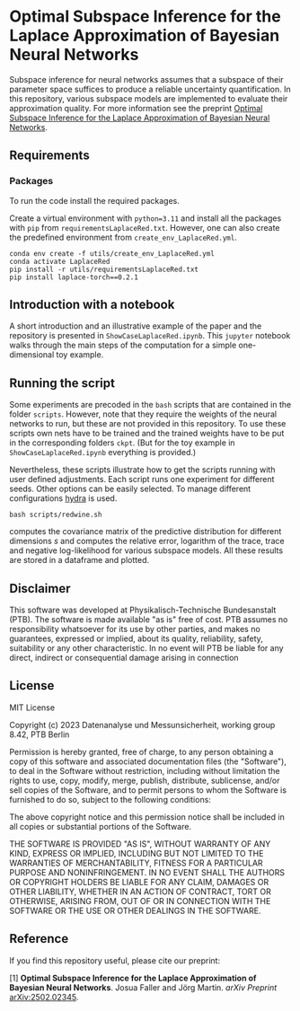 # Optimal Subspace Inference for the Laplace Approximation of Bayesian Neural Networks
Subspace inference for neural networks assumes that a subspace of their parameter space suffices to produce a reliable uncertainty quantification. In this repository, various subspace models are implemented to evaluate their approximation quality. For more information see the preprint [Optimal Subspace Inference for the Laplace Approximation of Bayesian Neural Networks](https://doi.org/10.48550/arXiv.2502.02345).

## Requirements

### Packages
To run the code install the required packages. 

Create a virtual environment with `python=3.11` and install all the packages with `pip` from `requirementsLaplaceRed.txt`. However, one can also create the predefined environment from `create_env_LaplaceRed.yml`. 
```setup
conda env create -f utils/create_env_LaplaceRed.yml
conda activate LaplaceRed
pip install -r utils/requirementsLaplaceRed.txt
pip install laplace-torch==0.2.1
```

## Introduction with a notebook

A short introduction and an illustrative example of the paper and the repository is presented in `ShowCaseLaplaceRed.ipynb`. This `jupyter` notebook walks through the main steps of the computation for a simple one-dimensional toy example.

## Running the script

Some experiments are precoded in the `bash` scripts that are contained in the folder `scripts`. However, note that they require the weights of the neural networks to run, but these are not provided in this repository. To use these scripts own nets have to be trained and the trained weights have to be put in the corresponding folders `ckpt`. (But for the toy example in `ShowCaseLaplaceRed.ipynb` everything is provided.)

Nevertheless, these scripts illustrate how to get the scripts running with user defined adjustments. Each script runs one experiment for different seeds. Other options can be easily selected. To manage different configurations [hydra](https://hydra.cc/docs/intro/) is used. 
```
bash scripts/redwine.sh
```
computes the covariance matrix of the predictive distribution for different dimensions $s$ and computes the relative error, logarithm of the trace, trace and negative log-likelihood for various subspace models. All these results are stored in a dataframe and plotted.


## Disclaimer
This software was developed at Physikalisch-Technische Bundesanstalt
(PTB). The software is made available "as is" free of cost. PTB assumes
no responsibility whatsoever for its use by other parties, and makes no
guarantees, expressed or implied, about its quality, reliability, safety,
suitability or any other characteristic. In no event will PTB be liable
for any direct, indirect or consequential damage arising in connection

## License
MIT License

Copyright (c) 2023 Datenanalyse und Messunsicherheit, working group 8.42, PTB Berlin

Permission is hereby granted, free of charge, to any person obtaining a copy of this software and associated documentation files (the "Software"), to deal in the Software without restriction, including without limitation the rights to use, copy, modify, merge, publish, distribute, sublicense, and/or sell
copies of the Software, and to permit persons to whom the Software is furnished to do so, subject to the following conditions:

The above copyright notice and this permission notice shall be included in all copies or substantial portions of the Software.

THE SOFTWARE IS PROVIDED "AS IS", WITHOUT WARRANTY OF ANY KIND, EXPRESS OR IMPLIED, INCLUDING BUT NOT LIMITED TO THE WARRANTIES OF MERCHANTABILITY,
FITNESS FOR A PARTICULAR PURPOSE AND NONINFRINGEMENT. IN NO EVENT SHALL THE
AUTHORS OR COPYRIGHT HOLDERS BE LIABLE FOR ANY CLAIM, DAMAGES OR OTHER
LIABILITY, WHETHER IN AN ACTION OF CONTRACT, TORT OR OTHERWISE, ARISING FROM,
OUT OF OR IN CONNECTION WITH THE SOFTWARE OR THE USE OR OTHER DEALINGS IN THE
SOFTWARE.

## Reference
If you find this repository useful, please cite our preprint:

[1] **Optimal Subspace Inference for the Laplace Approximation of Bayesian Neural Networks**. Josua Faller and Jörg Martin. *arXiv Preprint* [arXiv:2502.02345](https://doi.org/10.48550/arXiv.2502.02345).
